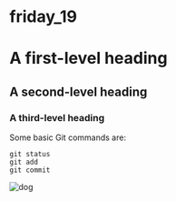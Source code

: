 # friday_19
# A first-level heading
## A second-level heading
### A third-level heading
Some basic Git commands are:
```
git status
git add
git commit
```
![dog](https://github.com/NikaEgorova/friday_19/assets/79790628/1ff5d509-1c19-4808-b8d9-9c31712024dd)
